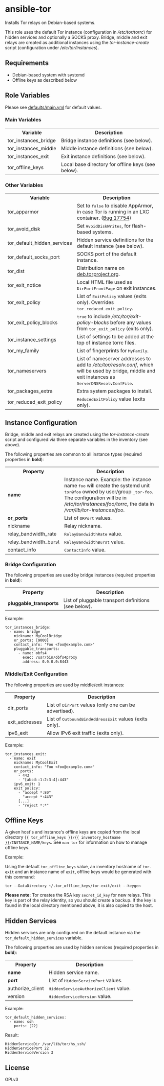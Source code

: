 # ansible-tor

Installs Tor relays on Debian-based systems.

This role uses the default Tor instance (configuration in _/etc/tor/torrc_)
for hidden services and optionally a SOCKS proxy. Bridge, middle and exit
relays are created as additional instances using the _tor-instance-create_
script (configuration under _/etc/tor/instances_).

## Requirements

* Debian-based system with systemd
* Offline keys as described below

## Role Variables

Please see [defaults/main.yml](defaults/main.yml) for default values.

### Main Variables

<table>
<tr>
  <th>Variable</th>
  <th>Description</th>
</tr>
<tr>
  <td>tor_instances_bridge</td>
  <td>Bridge instance definitions (see below).</td>
</tr>
<tr>
  <td>tor_instances_middle</td>
  <td>Middle instance definitions (see below).</td>
</tr>
<tr>
  <td>tor_instances_exit</td>
  <td>Exit instance definitions (see below).</td>
</tr>
<tr>
  <td>tor_offline_keys</td>
  <td>Local base directory for offline keys (see below).</td>
</tr>
</table>

### Other Variables

<table>
<tr>
  <th>Variable</th>
  <th>Description</th>
</tr>
<tr>
  <td>tor_apparmor</td>
  <td>
    Set to <tt>false</tt> to disable AppArmor, in case Tor is running in an LXC
    container. (<a href="https://trac.torproject.org/projects/tor/ticket/17754">Bug 17754</a>)
  </td>
</tr>
<tr>
  <td>tor_avoid_disk</td>
  <td>Set <tt>AvoidDiskWrites</tt>, for flash-based systems. </td>
</tr>
<tr>
  <td>tor_default_hidden_services</td>
  <td>Hidden service definitions for the default instance (see below).</td>
</tr>
<tr>
  <td>tor_default_socks_port</td>
  <td>SOCKS port of the default instance.</td>
</tr>
<tr>
  <td>tor_dist</td>
  <td>Distribution name on <a href="https://deb.torproject.org/torproject.org/dists/">deb.torproject.org</a>.</td>
</tr>
<tr>
  <td>tor_exit_notice</td>
  <td>Local HTML file used as <tt>DirPortFrontPage</tt> on exit instances.</td>
</tr>
<tr>
  <td>tor_exit_policy</td>
  <td>
    List of <tt>ExitPolicy</tt> values (exits only).
    Overrides <tt>tor_reduced_exit_policy</tt>.
  </td>
</tr>
<tr>
  <td>tor_exit_policy_blocks</td>
  <td>
    <tt>true</tt> to include <i>/etc/tor/exit-policy-blocks</i> before any
    values from <tt>tor_exit_policy</tt> (exits only).
  </td>
</tr>
<tr>
  <td>tor_instance_settings</td>
  <td>List of settings to be added at the top of instance torrc files.</td>
</tr>
<tr>
  <td>tor_my_family</td>
  <td>List of fingerprints for <tt>MyFamily</tt>.</td>
</tr>
<tr>
  <td>tor_nameservers</td>
  <td>
    List of nameserver addresses to add to <i>/etc/tor/resolv.conf</i>, which
    will be used by bridge, middle and exit instances as
    <tt>ServerDNSResolvConfFile</tt>.
  </td>
</tr>
<tr>
  <td>tor_packages_extra</td>
  <td>Extra system packages to install.</td>
</tr>
<tr>
  <td>tor_reduced_exit_policy</td>
  <td><tt>ReducedExitPolicy</tt> value (exits only).</td>
</tr>
</table>

## Instance Configuration

Bridge, middle and exit relays are created using the _tor-instance-create_
script and configured via three separate variables in the inventory (see above).

The following properties are common to all instance types (required properties
in **bold**):

<table>
<tr>
  <th>Property</th>
  <th>Description</th>
</tr>
<tr>
  <td><b>name</b></td>
  <td>
    Instance name. Example: the instance name <tt>foo</tt> will create the
    systemd unit <tt>tor@foo</tt> owned by user/group <tt>_tor-foo</tt>.
    The configuration will be in <i>/etc/tor/instances/foo/torrc</i>, the data
    in <i>/var/lib/tor-instances/foo</i>.
  </td>
</tr>
<tr>
  <td><b>or_ports</b></td>
  <td>List of <tt>ORPort</tt> values.</td>
</tr>
<tr>
  <td>nickname</td>
  <td>Relay nickname.</td>
</tr>
<tr>
  <td>relay_bandwidth_rate</td>
  <td><tt>RelayBandwidthRate</tt> value.</td>
</tr>
<tr>
  <td>relay_bandwidth_burst</td>
  <td><tt>RelayBandwidthBurst</tt> value.</td>
</tr>
<tr>
  <td>contact_info</td>
  <td><tt>ContactInfo</tt> value.</td>
</tr>
</table>

### Bridge Configuration

The following properties are used by bridge instances (required properties in
**bold**):

<table>
<tr>
  <th>Property</th>
  <th>Description</th>
</tr>
<tr>
  <td><b>pluggable_transports</b></td>
  <td>List of pluggable transport definitions (see below).</td>
</tr>
</table>

Example:

    tor_instances_bridge:
      - name: bridge
        nickname: MyCoolBridge
        or_ports: [9000]
        contact_info: "Foo <foo@example.com>"
        pluggable_transports:
          - name: obfs4
            exec: /usr/bin/obfs4proxy
            address: 0.0.0.0:8443

### Middle/Exit Configuration

The following properties are used by middle/exit instances:

<table>
<tr>
  <th>Property</th>
  <th>Description</th>
</tr>
<tr>
  <td>dir_ports</td>
  <td>
      List of <tt>DirPort</tt> values (only one can be advertised).
  </td>
</tr>
<tr>
  <td>exit_addresses</td>
  <td>
      List of <tt>OutboundBindAddressExit</tt> values (exits only).
  </td>
</tr>
<tr>
  <td>ipv6_exit</td>
  <td>Allow IPv6 exit traffic (exits only).</td>
</tr>
</table>

Example:

    tor_instances_exit:
      - name: exit
        nickname: MyCoolExit
        contact_info: "Foo <foo@example.com>"
        or_ports:
          - 443
          - "[abcd::1:2:3:4]:443"
        ipv6_exit: 1
        exit_policy:
          - "accept *:80"
          - "accept *:443"
          [...]
          - "reject *:*"

## Offline Keys

A given host's and instance's offline keys are copied from the local directory
`{{ tor_offline_keys }}/{{ inventory_hostname }}/INSTANCE_NAME/keys`.
See `man tor` for information on how to manage offline keys.

Example:

Using the default `tor_offline_keys` value, an inventory hostname of `tor-exit`
and an instance name of `exit`, offline keys would be generated with this
command:

    tor --DataDirectory ~/.tor_offline_keys/tor-exit/exit --keygen

**Please note:** Tor creates the RSA key `secret_id_key` for new relays. This
key is part of the relay identity, so you should create a backup. If the key is
found in the local directory mentioned above, it is also copied to the host.

## Hidden Services

Hidden services are only configured on the default instance via the
`tor_default_hidden_services` variable.

The following properties are used by hidden services (required properties in
**bold**):

<table>
<tr>
  <th>Property</th>
  <th>Description</th>
</tr>
<tr>
  <td><b>name</b></td>
  <td>Hidden service name.</td>
</tr>
<tr>
  <td><b>port</b></td>
  <td>List of <tt>HiddenServicePort</tt> values.</td>
</tr>
<tr>
  <td>authorize_client</td>
  <td><tt>HiddenServiceAuthorizeClient</tt> value.</td>
</tr>
<tr>
  <td>version</td>
  <td><tt>HiddenServiceVersion</tt> value.</td>
</tr>
</table>

Example:

    tor_default_hidden_services:
      - name: ssh
        ports: [22]

Result:

    HiddenServiceDir /var/lib/tor/hs_ssh/
    HiddenServicePort 22
    HiddenServiceVersion 3

## License

GPLv3
